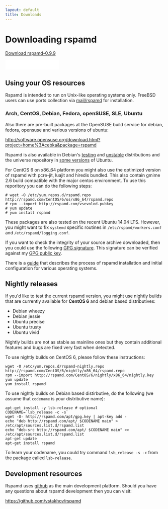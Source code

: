 ```yaml
---
layout: default
title: Downloads
---
```


# Downloading rspamd

<p><a class="btn btn-primary btn-lg" href="/downloads/rspamd-0.9.9.tar.xz">Download rspamd-0.9.9</a></p>
<p><iframe src="//rspamd.com/github-btn.html?user=vstakhov&repo=rspamd&type=watch&count=true&size=large"
  allowtransparency="true" frameborder="0" scrolling="0" width="170" height="30"></iframe></p>


## Using your OS resources

Rspamd is intended to run on Unix-like operating systems only. FreeBSD users can use ports
collection via [mail/rspamd](http://www.freshports.org/mail/rspamd) for installation.

### Arch, CentOS, Debian, Fedora, openSUSE, SLE, Ubuntu

Also there are pre-built packages at the OpenSUSE build service for debian, fedora, opensuse and
various versions of ubuntu:

<http://software.opensuse.org/download.html?project=home%3Acebka&package=rspamd>

Rspamd is also available in Debian's [testing](https://packages.debian.org/source/testing/rspamd) and [unstable](https://packages.debian.org/source/unstable/rspamd) distributions and the universe repository in [some versions](http://packages.ubuntu.com/search?keywords=rspamd&searchon=names&suite=all&section=all) of Ubuntu.

For CentOS 6 on x86_64 platform you might also use the optimized version of rspamd with pcre-jit, luajit and hiredis bundled. This also contain gmime 2.6 build compatible with the major centos environment. To use this reporitory you can do the following steps:

	# wget -O /etc/yum.repos.d/rspamd.repo http://rspamd.com/CentOS/6/os/x86_64/rspamd.repo
	# rpm --import http://rspamd.com/vsevolod.pubkey
	# yum update
	# yum install rspamd

These packages are also tested on the recent Ubuntu 14.04 LTS. However, you might want to fix `systemd` specific routines 
in `/etc/rspamd/workers.conf` and `/etc/rspamd/logging.conf`.

If you want to check the integrity of your source archive downloaded, then you could use the following [GPG signature](/downloads/rspamd-0.9.9.tar.xz.asc).
This signature can be verified against my [GPG public key](https://rspamd.com/vsevolod.pubkey). 

There is a [guide](https://rspamd.com/doc/quickstart.html) that describes the process of rspamd installation and initial configuration for various operating systems.

## Nightly releases

If you'd like to test the current rspamd version, you might use nightly builds that are currently available for **CentOS 6** and debian based distributives:

- Debian wheezy
- Debian jessie
- Ubuntu precise
- Ubuntu trusty
- Ubuntu vivid

Nightly builds are not as stable as mainline ones but they contain additional features and bugs are fixed very fast when detected.

To use nightly builds on CentOS 6, please follow these instructions:

	wget -O /etc/yum.repos.d/rspamd-nightly.repo http://rspamd.com/CentOS/6/nightly/x86_64/rspamd.repo
	rpm --import http://rspamd.com/CentOS/6/nightly/x86_64/nightly.key
	yum update
	yum install rspamd

To use nightly builds on Debian based distirbutive, do the following (we assume that `codename` is your distributive name):
	
	apt-get install -y lsb-release # optional
	CODENAME=`lsb_release -c -s`
	wget -O- http://rspamd.com/apt/gpg.key | apt-key add -
	echo "deb http://rspamd.com/apt/ $CODENAME main" > /etc/apt/sources.list.d/rspamd.list
	echo "deb-src http://rspamd.com/apt/ $CODENAME main" >> /etc/apt/sources.list.d/rspamd.list
	apt-get update
	apt-get install rspamd

To learn your codename, you could try command `lsb_release -s -c` from the package called `lsb-release`.

## Development resources

Rspamd uses [github](https://github.com) as the main development platform. Should you have any questions
about rspamd development then you can visit:

<https://github.com/vstakhov/rspamd>

